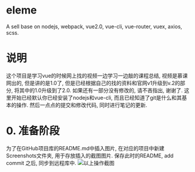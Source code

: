 # eleme
A sell base on nodejs, webpack, vue2.0, vue-cli, vue-router, vuex, axios, scss.

# 说明
这个项目是学习vue的时候网上找的视频一边学习一边敲的课程总结, 视频是慕课网出的, 但是讲的是1.0了, 但是已经根据自己的找的资料和官网v1升级到v.2的部分, 将其中的1.0升级到了2.0. 如果还有一部分没有修改的, 请不吝指出, 谢谢了.
这里开始已经默认你已经安装了nodejs和vue-cli, 而且已经知道了git是什么和其基本的操作. 然后一点点的提交和修改代码, 同时进行笔记的更新.

# 0. 准备阶段
为了在GitHub项目库的README.md中插入图片, 在对应的项目中新建Screenshots文件夹, 用于存放插入的截图图片. 保存此时的README, add commit 之后, 同步到远程库中.
![以上操作截图](https://github.com/zhanghoo/eleme/master/Screenshots/20171015003.png)
